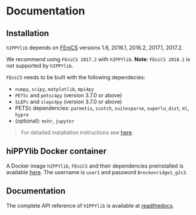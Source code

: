 # Documentation

## Installation

`hIPPYlib` depends on [FEniCS](http://fenicsproject.org/) versions 1.6, 2016.1, 2016.2, 2017.1, 2017.2.

We recommend using `FEniCS 2017.2` with `hIPPYlib`. **Note**: `FEniCS 2018.1` is not supported by `hIPPYlib`.

`FEniCS` needs to be built with the following dependecies:

 - `numpy`, `scipy`, `matplotlib`, `mpi4py`
 - `PETSc` and `petsc4py` (version 3.7.0 or above)
 - `SLEPc` and `slepc4py` (version 3.7.0 or above)
 - PETSc dependencies: `parmetis`, `scotch`, `suitesparse`, `superlu_dist`, `ml`, `hypre`
 - (optional): `mshr`, `jupyter`

> For detailed installation instructions see [here](http://hippylib.readthedocs.io/en/latest/installation.html).

## hiPPYlib Docker container

A Docker image `hIPPYlib`, `FEniCS` and their dependencies preinstalled is available [here](https://hub.docker.com/r/mparno/muq-hippylib/). The username is `user1` and password `Breckenridge1_g2s3`.

## Documentation

The complete API reference of `hIPPYlib` is available at [readthedocs](http://hippylib.readthedocs.io/en/latest/modules.html).

